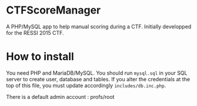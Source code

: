 # CTFScoreManager
A PHP/MySQL app to help manual scoring during a CTF. Initially developped for the RESSI 2015 CTF.

# How to install

You need PHP and MariaDB/MySQL. You should run `mysql.sql` in your SQL server to create user, database and tables. If you alter the credentials at the top of this file, you must update accordingly `includes/db.inc.php`.

There is a default admin account : profs/root
